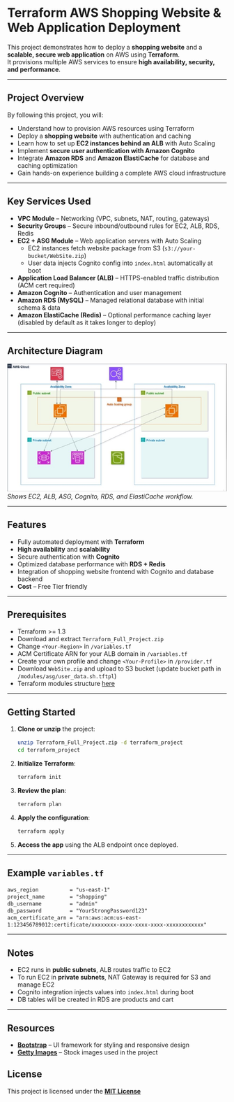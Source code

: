 # Terraform AWS Shopping Website & Web Application Deployment

This project demonstrates how to deploy a **shopping website** and a **scalable, secure web application** on AWS using **Terraform**.  
It provisions multiple AWS services to ensure **high availability, security, and performance**.

---

## Project Overview

By following this project, you will:

- Understand how to provision AWS resources using Terraform  
- Deploy a **shopping website** with authentication and caching  
- Learn how to set up **EC2 instances behind an ALB** with Auto Scaling  
- Implement **secure user authentication with Amazon Cognito**  
- Integrate **Amazon RDS** and **Amazon ElastiCache** for database and caching optimization  
- Gain hands-on experience building a complete AWS cloud infrastructure  

---

## Key Services Used

- **VPC Module** – Networking (VPC, subnets, NAT, routing, gateways)  
- **Security Groups** – Secure inbound/outbound rules for EC2, ALB, RDS, Redis  
- **EC2 + ASG Module** – Web application servers with Auto Scaling  
  - EC2 instances fetch website package from S3 (`s3://your-bucket/WebSite.zip`)  
  - User data injects Cognito config into `index.html` automatically at boot 
- **Application Load Balancer (ALB)** – HTTPS-enabled traffic distribution (ACM cert required)  
- **Amazon Cognito** – Authentication and user management  
- **Amazon RDS (MySQL)** – Managed relational database with initial schema & data  
- **Amazon ElastiCache (Redis)** – Optional performance caching layer (disabled by default as it takes longer to deploy)


---

## Architecture Diagram

![AWS Architecture Diagram](./Project-Diagram.jpg)  
*Shows EC2, ALB, ASG, Cognito, RDS, and ElastiCache workflow.*

---

## Features

- Fully automated deployment with **Terraform**  
- **High availability** and **scalability**  
- Secure authentication with **Cognito**  
- Optimized database performance with **RDS + Redis**  
- Integration of shopping website frontend with Cognito and database backend  
- **Cost** – Free Tier friendly

---

## Prerequisites

- Terraform >= 1.3  
- Download and extract `Terraform_Full_Project.zip`
- Change `<Your-Region>` in `/variables.tf`
- ACM Certificate ARN for your ALB domain in `/variables.tf`
- Create your own profile and change `<Your-Profile>` in `/provider.tf` 
- Download `WebSite.zip` and upload to S3 bucket (update bucket path in `/modules/asg/user_data.sh.tftpl`)  
- Terraform modules structure [here](./Structure)

---

## Getting Started

1. **Clone or unzip** the project:
   ```bash
   unzip Terraform_Full_Project.zip -d terraform_project
   cd terraform_project
   ```

2. **Initialize Terraform**:
   ```bash
   terraform init
   ```

3. **Review the plan**:
   ```bash
   terraform plan
   ```

4. **Apply the configuration**:
   ```bash
   terraform apply
   ```

5. **Access the app** using the ALB endpoint once deployed.

---

## Example `variables.tf`

```hcl
aws_region          = "us-east-1"
project_name        = "shopping"
db_username         = "admin"
db_password         = "YourStrongPassword123"
acm_certificate_arn = "arn:aws:acm:us-east-1:123456789012:certificate/xxxxxxxx-xxxx-xxxx-xxxx-xxxxxxxxxxxx"
```

---

## Notes

- EC2 runs in **public subnets**, ALB routes traffic to EC2  
- To run EC2 in **private subnets**, NAT Gateway is required for S3 and manage EC2  
- Cognito integration injects values into `index.html` during boot  
- DB tables will be created in RDS are products and cart

---

## Resources

- **[Bootstrap](https://getbootstrap.com/)** – UI framework for styling and responsive design  
- **[Getty Images](https://www.gettyimages.com/)** – Stock images used in the project  

## License

This project is licensed under the [**MIT License**](./LICENSE)  
